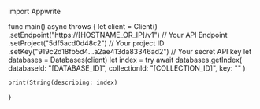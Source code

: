 import Appwrite

func main() async throws {
    let client = Client()
      .setEndpoint("https://[HOSTNAME_OR_IP]/v1") // Your API Endpoint
      .setProject("5df5acd0d48c2") // Your project ID
      .setKey("919c2d18fb5d4...a2ae413da83346ad2") // Your secret API key
    let databases = Databases(client)
    let index = try await databases.getIndex(
        databaseId: "[DATABASE_ID]",
        collectionId: "[COLLECTION_ID]",
        key: ""
    )

    print(String(describing: index)
}

